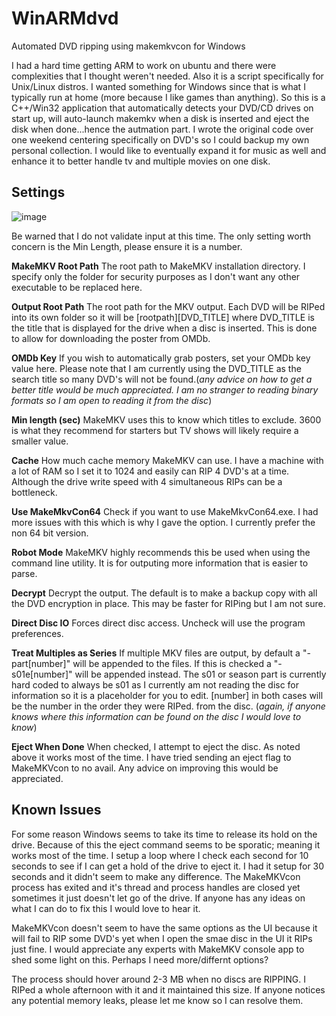 # WinARMdvd
 Automated DVD ripping using makemkvcon for Windows
 
 I had a hard time getting ARM to work on ubuntu and there were complexities that I thought weren't needed.  Also it is a script specifically for Unix/Linux distros.  I wanted something for Windows since that is what I typically run at home (more because I like games than anything).  So this is a C++/Win32 application that automatically detects your DVD/CD drives on start up, will auto-launch makemkv when a disk is inserted and eject the disk when done...hence the autmation part.  I wrote the original code over one weekend centering specifically on DVD's so I could backup my own personal collection.  I would like to eventually expand it for music as well and enhance it to better handle tv and multiple movies on one disk.
 
 ## Settings
![image](https://user-images.githubusercontent.com/47608301/127779308-ddf513f3-f396-4003-8253-7f18936cbf46.png)

Be warned that I do not validate input at this time.  The only setting worth concern is the Min Length, please ensure it is a number.

**MakeMKV Root Path**
The root path to MakeMKV installation directory.  I specify only the folder for security purposes as I don't want any other executable to be replaced here.

**Output Root Path**
The root path for the MKV output.  Each DVD will be RIPed into its own folder so it will be [rootpath]\[DVD_TITLE] where DVD_TITLE is the title that is displayed for the drive when a disc is inserted.  This is done to allow for downloading the poster from OMDb.

**OMDb Key**
If you wish to automatically grab posters, set your OMDb key value here.  Please note that I am currently using the DVD_TITLE as the search title so many DVD's will not be found.(*any advice on how to get a better title would be much appreciated.  I am no stranger to reading binary formats so I am open to reading it from the disc*)

**Min length (sec)**
MakeMKV uses this to know which titles to exclude.  3600 is what they recommend for starters but TV shows will likely require a smaller value.

**Cache**
How much cache memory MakeMKV can use.  I have a machine with a lot of RAM so I set it to 1024 and easily can RIP 4 DVD's at a time.  Although the drive write speed with 4 simultaneous RIPs can be a bottleneck.

**Use MakeMkvCon64**
Check if you want to use MakeMkvCon64.exe.  I had more issues with this which is why I gave the option.  I currently prefer the non 64 bit version.

**Robot Mode**
MakeMKV highly recommends this be used when using the command line utility.  It is for outputing more information that is easier to parse.

**Decrypt**
Decrypt the output.  The default is to make a backup copy with all the DVD encryption in place.  This may be faster for RIPing but I am not sure.

**Direct Disc IO**
Forces direct disc access.  Uncheck will use the program preferences.

**Treat Multiples as Series**
If multiple MKV files are output, by default a "- part[number]" will be appended to the files.  If this is checked a "- s01e[number]" will be appended instead. The s01 or season part is currently hard coded to always be s01 as I currently am not reading the disc for information so it is a placeholder for you to edit.  [number] in both cases will be the number in the order they were RIPed. from the disc. (*again, if anyone knows where this information can be found on the disc I would love to know*)

**Eject When Done**
When checked, I attempt to eject the disc.  As noted above it works most of the time.  I have tried sending an eject flag to MakeMKVcon to no avail.  Any advice on improving this would be appreciated.

## Known Issues
For some reason Windows seems to take its time to release its hold on the drive.  Because of this the eject command seems to be sporatic; meaning it works most of the time.  I setup a loop where I check each second for 10 seconds to see if I can get a hold of the drive to eject it.  I had it setup for 30 seconds and it didn't seem to make any difference.  The MakeMKVcon process has exited and it's thread and process handles are closed yet sometimes it just doesn't let go of the drive.  If anyone has any ideas on what I can do to fix this I would love to hear it.

MakeMKVcon doesn't seem to have the same options as the UI because it will fail to RIP some DVD's yet when I open the smae disc in the UI it RIPs just fine.  I would appreciate any experts with MakeMKV console app to shed some light on this.  Perhaps I need more/differnt options?

The process should hover around 2-3 MB when no discs are RIPPING.  I RIPed a whole afternoon with it and it maintained this size.  If anyone notices any potential memory leaks, please let me know so I can resolve them.
